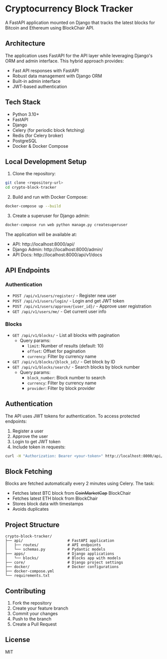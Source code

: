 # Cryptocurrency Block Tracker

A FastAPI application mounted on Django that tracks the latest blocks for Bitcoin and Ethereum using BlockChair API.

## Architecture

The application uses FastAPI for the API layer while leveraging Django's ORM and admin interface. This hybrid approach provides:
- Fast API responses with FastAPI
- Robust data management with Django ORM
- Built-in admin interface
- JWT-based authentication

## Tech Stack

- Python 3.10+
- FastAPI
- Django
- Celery (for periodic block fetching)
- Redis (for Celery broker)
- PostgreSQL
- Docker & Docker Compose

## Local Development Setup

1. Clone the repository:
```bash
git clone <repository-url>
cd crypto-block-tracker
```

2. Build and run with Docker Compose:
```bash
docker-compose up --build
```

3. Create a superuser for Django admin:
```bash
docker-compose run web python manage.py createsuperuser
```

The application will be available at:
- API: http://localhost:8000/api/
- Django Admin: http://localhost:8000/admin/
- API Docs: http://localhost:8000/api/v1/docs

## API Endpoints

### Authentication
- `POST /api/v1/users/register/` - Register new user
- `POST /api/v1/users/login/` - Login and get JWT token
- `POST /api/v1/users/approve/{user_id}/` - Approve user registration
- `GET /api/v1/users/me/` - Get current user info

### Blocks
- `GET /api/v1/blocks/` - List all blocks with pagination
  - Query params:
    - `limit`: Number of results (default: 10)
    - `offset`: Offset for pagination
    - `currency`: Filter by currency name
- `GET /api/v1/blocks/{block_id}/` - Get block by ID
- `GET /api/v1/blocks/search/` - Search blocks by block number
  - Query params:
    - `block_number`: Block number to search
    - `currency`: Filter by currency name
    - `provider`: Filter by block provider

## Authentication

The API uses JWT tokens for authentication. To access protected endpoints:

1. Register a user
2. Approve the user
3. Login to get JWT token
4. Include token in requests:
```bash
curl -H "Authorization: Bearer <your-token>" http://localhost:8000/api/v1/blocks/
```

## Block Fetching

Blocks are fetched automatically every 2 minutes using Celery. The task:
- Fetches latest BTC block from ~~CoinMarketCap~~ BlockChair
- Fetches latest ETH block from BlockChair
- Stores block data with timestamps
- Avoids duplicates

## Project Structure

```
crypto-block-tracker/
├── api/                    # FastAPI application
│   ├── routes/             # API endpoints
│   └── schemas.py          # Pydantic models
├── apps/                   # Django applications
│   └── blocks/             # Blocks app with models
├── core/                   # Django project settings
├── docker/                 # Docker configurations
├── docker-compose.yml
└── requirements.txt
```

## Contributing

1. Fork the repository
2. Create your feature branch
3. Commit your changes
4. Push to the branch
5. Create a Pull Request

## License

MIT

